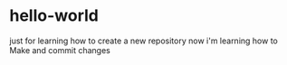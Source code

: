 # hello-world
just for learning how to create a new repository
now i'm learning how to Make and commit changes
